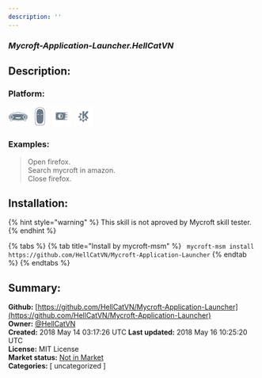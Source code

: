 ```yaml
---
description: ''
---
```


### _Mycroft-Application-Launcher.HellCatVN_  
## Description:  
  
  
  
### Platform:  
 ![Mark I](../.gitbook/assets/mark-1-icon.png)  ![Mark II](../.gitbook/assets/mark-2-icon.png)  ![Picroft](../.gitbook/assets/picroft-icon.png)  ![plasmoid](../.gitbook/assets/kde.png)   
### Examples:  
> Open firefox.  
> Search mycroft in amazon.  
> Close firefox.  
  
## Installation:  
{% hint style="warning" %}
This skill is not aproved by Mycroft skill tester.
{% endhint %}
    
{% tabs %}
{% tab title="Install by mycroft-msm" %}
``` mycroft-msm install https://github.com/HellCatVN/Mycroft-Application-Launcher```
{% endtab %}
  {% endtabs %}
    
## Summary:  
**Github:** [https://github.com/HellCatVN/Mycroft-Application-Launcher](https://github.com/HellCatVN/Mycroft-Application-Launcher)  
**Owner:** [@HellCatVN](https://github.com/HellCatVN)  
**Created:** 2018 May 14 03:17:26 UTC  **Last updated:** 2018 May 16 10:25:20 UTC  
**License:** MIT License  
**Market status:** [Not in Market](https://market.mycroft.ai/skill/)  
**Categories:** [ uncategorized ]   
